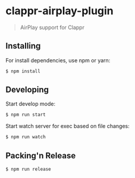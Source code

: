 # clappr-airplay-plugin

> AirPlay support for Clappr

## Installing

For install dependencies, use npm or yarn:

```bash
$ npm install
```

## Developing

Start develop mode:

```bash
$ npm run start
```

Start watch server for exec based on file changes:

```bash
$ npm run watch
```

## Packing'n Release

```bash
$ npm run release
```
